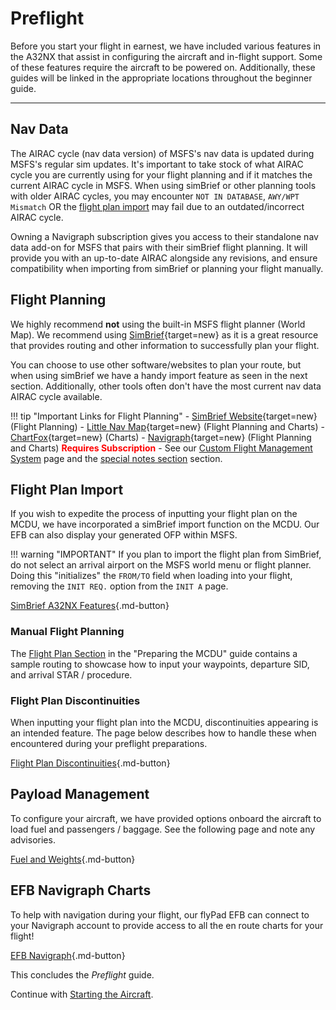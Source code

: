 # Preflight

Before you start your flight in earnest, we have included various features in the A32NX that assist in configuring the aircraft and in-flight support. Some of these features require the aircraft to be powered on. Additionally, these guides will be linked in the appropriate locations throughout the beginner guide. 

---

## Nav Data

The AIRAC cycle (nav data version) of MSFS's nav data is updated during MSFS's regular sim updates. It's important to take stock of what AIRAC cycle you are currently using for 
your flight planning and if it matches the current AIRAC cycle in MSFS. When using simBrief or other planning tools with older AIRAC cycles, you may encounter `NOT IN DATABASE`,
`AWY/WPT Mismatch` OR the [flight plan import](#flight-plan-import) may fail due to an outdated/incorrect AIRAC cycle.

Owning a Navigraph subscription gives you access to their standalone nav data add-on for MSFS that pairs with their simBrief flight planning. It will provide you with an up-to-date AIRAC alongside any revisions, and ensure compatibility when importing from simBrief or planning your flight manually.

## Flight Planning

We highly recommend **not** using the built-in MSFS flight planner (World Map). We recommend using [SimBrief](https://www.simbrief.com/){target=new} as it is a great resource that provides routing and other information to successfully plan your flight. 

You can choose to use other software/websites to plan your route, but when using simBrief we have a handy import feature as seen in the next section. Additionally, other tools often don't have the most current nav data AIRAC cycle available.

!!! tip "Important Links for Flight Planning"
    - [SimBrief Website](https://www.simbrief.com/){target=new} (Flight Planning)
    - [Little Nav Map](https://albar965.github.io/littlenavmap.html){target=new} (Flight Planning and Charts)
    - [ChartFox](https://chartfox.org/){target=new} (Charts)
    - [Navigraph](https://navigraph.com/){target=new} (Flight Planning and Charts) <span style="color:red;">**Requires Subscription**</span>
    - See our [Custom Flight Management System](../../../aircraft/a32nx/feature-guides/cFMS.md) page and the [special notes section](../../../aircraft/a32nx/feature-guides/cFMS.md#special-notes) section.

## Flight Plan Import

If you wish to expedite the process of inputting your flight plan on the MCDU, we have incorporated a simBrief import function on the MCDU. Our EFB can also display your generated OFP within MSFS.

!!! warning "IMPORTANT"
    If you plan to import the flight plan from SimBrief, do not select an arrival airport on the MSFS world menu or flight planner. Doing this "initializes" the `FROM/TO` field when loading into your flight, removing the `INIT REQ.` option from the `INIT A` page.

[SimBrief A32NX Features](../../../aircraft/a32nx/feature-guides/simbrief.md){.md-button}

### Manual Flight Planning

The [Flight Plan Section](preparing-mcdu.md#flight-plan) in the "Preparing the MCDU" guide contains a sample routing to showcase how to input your waypoints, departure SID, and arrival STAR / procedure.

### Flight Plan Discontinuities

When inputting your flight plan into the MCDU, discontinuities appearing is an intended feature. The page below describes how to handle these when encountered during your preflight preparations.

[Flight Plan Discontinuities](preparing-mcdu.md#discontinuity){.md-button}

## Payload Management

To configure your aircraft, we have provided options onboard the aircraft to load fuel and passengers / baggage. See the following page and note any advisories.

[Fuel and Weights](../../../aircraft/a32nx/feature-guides/loading-fuel-weight.md){.md-button}

## EFB Navigraph Charts

To help with navigation during your flight, our flyPad EFB can connect to your Navigraph account to provide access to all the en route charts for your flight!

[EFB Navigraph](../../../aircraft/a32nx/feature-guides/flypados3/charts.md){.md-button}

This concludes the *Preflight* guide.

Continue with [Starting the Aircraft](starting-the-aircraft.md).
